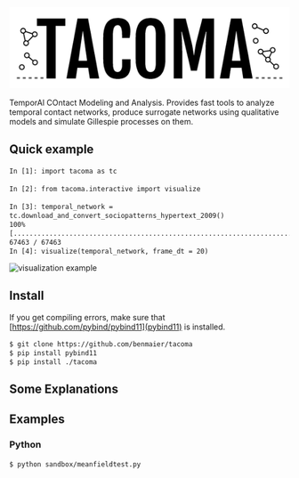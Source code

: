 ![logo](logo/new_logo_grey.png)

TemporAl COntact Modeling and Analysis. Provides fast tools to analyze temporal contact networks, produce surrogate networks using qualitative models and simulate Gillespie processes on them.

## Quick example

```ipython
In [1]: import tacoma as tc

In [2]: from tacoma.interactive import visualize

In [3]: temporal_network = tc.download_and_convert_sociopatterns_hypertext_2009()
100% [..............................................................................] 67463 / 67463
In [4]: visualize(temporal_network, frame_dt = 20)
```

![visualization example](https://github.com/benmaier/tacoma/raw/master/img/ht09_example.gif)

## Install

If you get compiling errors, make sure that [https://github.com/pybind/pybind11](pybind11) is installed.

    $ git clone https://github.com/benmaier/tacoma
    $ pip install pybind11
    $ pip install ./tacoma

## Some Explanations

## Examples

### Python

    $ python sandbox/meanfieldtest.py
